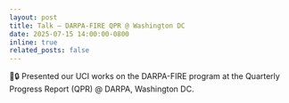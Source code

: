 ```yaml
---
layout: post
title: Talk — DARPA-FIRE QPR @ Washington DC
date: 2025-07-15 14:00:00-0800
inline: true
related_posts: false
---
```


🎯🔒 Presented our UCI works on the DARPA-FIRE program at the Quarterly Progress Report (QPR) @ DARPA, Washington DC. 